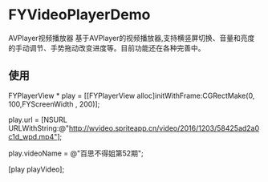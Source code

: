 # FYVideoPlayerDemo
AVPlayer视频播放器
基于AVPlayer的视频播放器,支持横竖屏切换、音量和亮度的手动调节、手势拖动改变进度等。目前功能还在各种完善中。 

## 使用
 FYPlayerView * play = [[FYPlayerView alloc]initWithFrame:CGRectMake(0, 100,FYScreenWidth , 200)];

 play.url = [NSURL URLWithString:@"http://wvideo.spriteapp.cn/video/2016/1203/58425ad2a0c1d_wpd.mp4"];
 
 play.videoName = @"百思不得姐第52期";
 
 [play playVideo];
 
 
